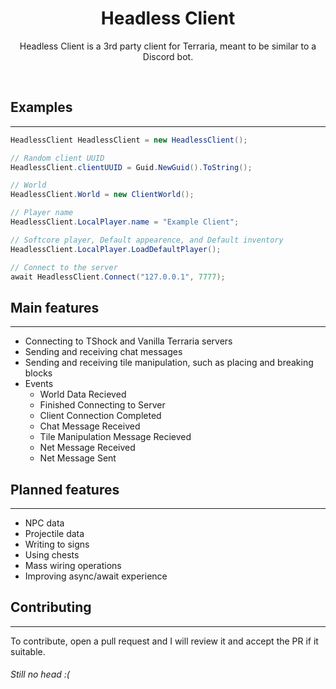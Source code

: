 
<h1 align="center">
Headless Client
</h1>
<p align="center">
Headless Client is a 3rd party client for Terraria, meant to be similar to a Discord bot.
</p>
<br>

<h2>
Examples
</h2>

---


```cs
HeadlessClient HeadlessClient = new HeadlessClient();

// Random client UUID
HeadlessClient.clientUUID = Guid.NewGuid().ToString();

// World
HeadlessClient.World = new ClientWorld();

// Player name
HeadlessClient.LocalPlayer.name = "Example Client";

// Softcore player, Default appearence, and Default inventory
HeadlessClient.LocalPlayer.LoadDefaultPlayer();

// Connect to the server
await HeadlessClient.Connect("127.0.0.1", 7777);
```

<h2>
Main features
</h2>

---

- Connecting to TShock and Vanilla Terraria servers
- Sending and receiving chat messages
- Sending and receiving tile manipulation, such as placing and breaking blocks
- Events
  - World Data Recieved
  - Finished Connecting to Server
  - Client Connection Completed
  - Chat Message Received
  - Tile Manipulation Message Recieved
  - Net Message Received
  - Net Message Sent

<h2>
Planned features
</h2>

---

- NPC data
- Projectile data
- Writing to signs
- Using chests
- Mass wiring operations
- Improving async/await experience

<h2>
Contributing
</h2>

---

To contribute, open a pull request and I will review it and accept the PR if it suitable.


###### Still no head :(
